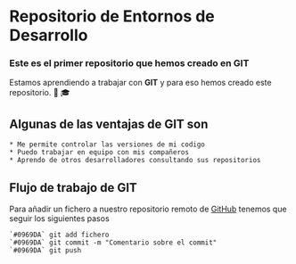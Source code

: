 # Repositorio de Entornos de Desarrollo
### Este es el primer repositorio que hemos creado en GIT
Estamos aprendiendo a trabajar con **GIT** y para eso hemos creado este repositorio. :child: :mortar_board:
## Algunas de las ventajas de GIT son
    * Me permite controlar las versiones de mi codigo
    * Puedo trabajar en equipo con mis compañeros
    * Aprendo de otros desarrolladores consultando sus repositorios
## Flujo de trabajo de GIT
Para añadir un fichero a nuestro repositorio remoto de [GitHub](https://github.com/) tenemos que seguir los siguientes pasos
```
`#0969DA` git add fichero
`#0969DA` git commit -m "Comentario sobre el commit"
`#0969DA` git push
```



